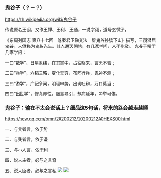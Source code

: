### 鬼谷子（？－？）
https://zh.wikipedia.org/wiki/鬼谷子

传说原名王诩，又作王禅、王利、王通，一说字诩，道号玄微子，

《东周列国志 第八十七回　说秦君卫鞅变法　辞鬼谷孙膑下山》描写，王诩潜居鬼谷，人但称为鬼谷先生。其人通天彻地，有几家学问，人不能及。 鬼谷子精于几家学问：

一曰“数学”，日星象纬，在其掌中，占往察来，言无不验﹔

二曰“兵学”，六韬三略，变化无穷，布阵行兵，鬼神不测﹔

三曰“游学”，广记多闻，明理审势，出词吐辩，万口莫当﹔

四曰“出世学”，修真养性，服食导引，却病延年，冲举可俟。

### 鬼谷子：输在不太会说话上？细品这5句话，将来的路会越走越顺
https://new.qq.com/omn/20200212/20200212A0HEXS00.html

一、与贵者言，依于势

二、与贱者言，依于谦

三、与小人言，依于利

四、说人主者，必与之言奇

五、说人臣者，必与之言私
![](https://inews.gtimg.com/newsapp_bt/0/11318396344/)
![](https://inews.gtimg.com/newsapp_bt/0/11318400972/)
